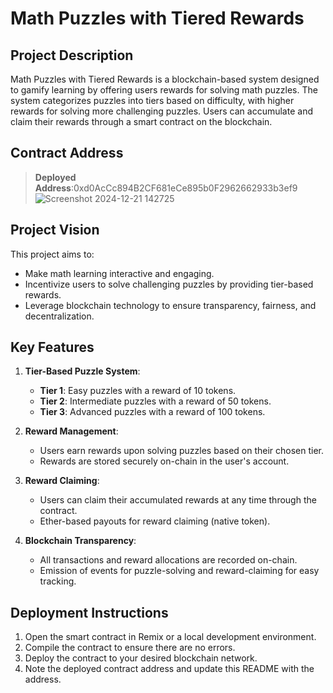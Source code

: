 # Math Puzzles with Tiered Rewards

## Project Description
Math Puzzles with Tiered Rewards is a blockchain-based system designed to gamify learning by offering users rewards for solving math puzzles. The system categorizes puzzles into tiers based on difficulty, with higher rewards for solving more challenging puzzles. Users can accumulate and claim their rewards through a smart contract on the blockchain.

## Contract Address
> **Deployed Address**:0xd0AcCc894B2CF681eCe895b0F2962662933b3ef9
![Screenshot 2024-12-21 142725](https://github.com/user-attachments/assets/babba948-1a73-4a87-b800-307c1c74251c)

## Project Vision
This project aims to:
- Make math learning interactive and engaging.
- Incentivize users to solve challenging puzzles by providing tier-based rewards.
- Leverage blockchain technology to ensure transparency, fairness, and decentralization.

## Key Features
1. **Tier-Based Puzzle System**:
   - **Tier 1**: Easy puzzles with a reward of 10 tokens.
   - **Tier 2**: Intermediate puzzles with a reward of 50 tokens.
   - **Tier 3**: Advanced puzzles with a reward of 100 tokens.

2. **Reward Management**:
   - Users earn rewards upon solving puzzles based on their chosen tier.
   - Rewards are stored securely on-chain in the user's account.

3. **Reward Claiming**:
   - Users can claim their accumulated rewards at any time through the contract.
   - Ether-based payouts for reward claiming (native token).

4. **Blockchain Transparency**:
   - All transactions and reward allocations are recorded on-chain.
   - Emission of events for puzzle-solving and reward-claiming for easy tracking.




## Deployment Instructions
1. Open the smart contract in Remix or a local development environment.
2. Compile the contract to ensure there are no errors.
3. Deploy the contract to your desired blockchain network.
4. Note the deployed contract address and update this README with the address.

